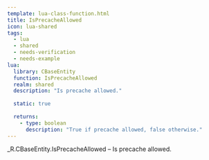 ```yaml
---
template: lua-class-function.html
title: IsPrecacheAllowed
icon: lua-shared
tags:
  - lua
  - shared
  - needs-verification
  - needs-example
lua:
  library: CBaseEntity
  function: IsPrecacheAllowed
  realm: shared
  description: "Is precache allowed."
  
  static: true
  
  returns:
    - type: boolean
      description: "True if precache allowed, false otherwise."
---
```


<div class="lua__search__keywords">
_R.CBaseEntity.IsPrecacheAllowed &#x2013; Is precache allowed.
</div>
